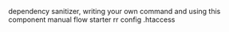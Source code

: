 dependency sanitizer, writing your own command and using this component
manual flow starter
rr config
.htaccess